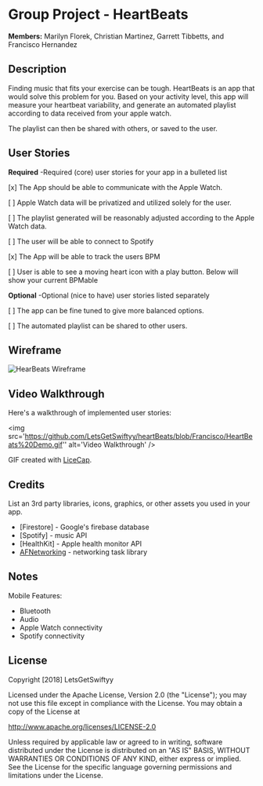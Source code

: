 # Group Project - **HeartBeats**

**Members:** Marilyn Florek, Christian Martinez, Garrett Tibbetts, and Francisco Hernandez

## Description

Finding music that fits your exercise can be tough. HeartBeats is an app that would solve this problem for you. Based on your activity level, this app will measure your heartbeat variability, and generate an automated playlist according to data received from your apple watch.

The playlist can then be shared with others, or saved to the user.


## User Stories

**Required** -Required (core) user stories for your app in a bulleted list

[x] The App should be able to communicate with the Apple Watch.

[ ] Apple Watch data will be privatized and utilized solely for the user.

[ ] The playlist generated will be reasonably adjusted according to the Apple Watch data.

[ ] The user will be able to connect to Spotify

[x] The App will be able to track the users BPM

[ ] User is able to see a moving heart icon with a play button. Below will show your current BPMable


**Optional** -Optional (nice to have) user stories listed separately

[ ] The app can be fine tuned to give more balanced options.

[ ] The automated playlist can be shared to other users.


## Wireframe

<img src='https://github.com/LetsGetSwiftyy/heartBeats/blob/master/%E2%99%A5Beat.png?raw=true' title='HeartBeats Wireframe' width='' alt='HearBeats Wireframe' />

## Video Walkthrough

Here's a walkthrough of implemented user stories:

<img src='https://github.com/LetsGetSwiftyy/heartBeats/blob/Francisco/HeartBeats%20Demo.gif'' alt='Video Walkthrough' />

GIF created with [LiceCap](http://www.cockos.com/licecap/).

## Credits

List an 3rd party libraries, icons, graphics, or other assets you used in your app.

- [Firestore] - Google's firebase database
- [Spotify] - music API
- [HealthKit] - Apple health monitor API
- [AFNetworking](https://github.com/AFNetworking/AFNetworking) - networking task library


## Notes

Mobile Features:
- Bluetooth
- Audio
- Apple Watch connectivity
- Spotify connectivity

## License

Copyright [2018] LetsGetSwiftyy

Licensed under the Apache License, Version 2.0 (the "License");
you may not use this file except in compliance with the License.
You may obtain a copy of the License at

http://www.apache.org/licenses/LICENSE-2.0

Unless required by applicable law or agreed to in writing, software
distributed under the License is distributed on an "AS IS" BASIS,
WITHOUT WARRANTIES OR CONDITIONS OF ANY KIND, either express or implied.
See the License for the specific language governing permissions and
limitations under the License.

